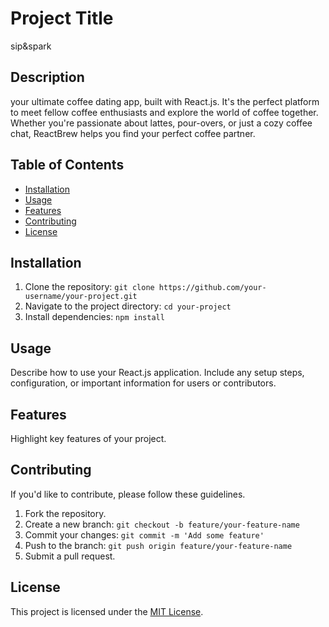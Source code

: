# Project Title

sip&spark

## Description

your ultimate coffee dating app, built with React.js. It's the perfect platform to meet fellow coffee enthusiasts and explore the world of coffee together. Whether you're passionate about lattes, pour-overs, or just a cozy coffee chat, ReactBrew helps you find your perfect coffee partner.

## Table of Contents

- [Installation](#installation)
- [Usage](#usage)
- [Features](#features)
- [Contributing](#contributing)
- [License](#license)

## Installation

1. Clone the repository: `git clone https://github.com/your-username/your-project.git`
2. Navigate to the project directory: `cd your-project`
3. Install dependencies: `npm install`

## Usage

Describe how to use your React.js application. Include any setup steps, configuration, or important information for users or contributors.

## Features

Highlight key features of your project.

## Contributing

If you'd like to contribute, please follow these guidelines.

1. Fork the repository.
2. Create a new branch: `git checkout -b feature/your-feature-name`
3. Commit your changes: `git commit -m 'Add some feature'`
4. Push to the branch: `git push origin feature/your-feature-name`
5. Submit a pull request.

## License

This project is licensed under the [MIT License](LICENSE).

